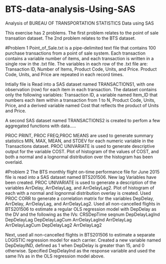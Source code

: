 # BTS-data-analysis-Using-SAS
Analysis of BUREAU OF TRANSPORTATION STATISTICS Data using SAS

This exercise has 2 problems. The first problem relates to the point of sale transation dataset. The 2nd problem relates to the BTS dataset.

#Problem 1
Point_of_Sale.txt is a pipe-delimited text file that contains 100 purchase transactions from a
point of sale system. Each transaction contains a variable number of items, and each
transaction is written in a single row in the .txt file. The variables in each row of the .txt file
are: Transaction ID, Number of Items, Product Code, Units, and Price. Product Code, Units,
and Price are repeated in each record <Number of Items> times.


Intially file is Read into a SAS dataset named TRANSACTIONS1, with one observation (row) for
each item in each transaction.  The dataset contains only the following variables:
Transaction ID,
a variable named Item_ID that numbers each item within a transaction from 1 to N,
Product Code,
Units,
Price,
and a derived variable named Cost that reflects the product of Units and Price.

A second SAS dataset named TRANSACTIONS2 is created to perfom a few aggregated functions with data.....

PROC PRINT, PROC FREQ,PROC MEANS are used to generate summary statistics MIN, MAX, MEAN, and STDEV for
each numeric variable in the Transactions dataset. 
PROC UNIVARIATE is used to generate descriptive output for the variable COST. Plot of histogram of the values of COST, and both a
normal and a lognormal distribution over the histogram has been overlaid.

#Problem 2
The BTS monthly flight on-time performance file for June 2015 file is read into a SAS dataset
named BTS201506. New lag Variables have been created.
PROC UNIVARIATE is used to generate a description of the variables ArrDelay, ArrDelayLag,
and ArrDelayLag2. Plot of histogram of each with a normal and lognormal distribution
overlay is created. 
Used PROC CORR to generate a correlation matrix for the variables
DepDelay, ArrDelay, ArrDelayLag, and ArrDelayLag2.
Used all non-cancelled flights in BTS201506 to estimate a regular OLS regression model
with DepDelay as the DV and the following as the IVs:
CRSDepTime
seqnum
DepDelayLagInd
DepDelayLag
DepDelayLagCum
ArrDelayLagInd
ArrDelayLag
ArrDelayLagCum
DepDelayLag2
ArrDelayLag2


Next, used all non-cancelled flights in BTS201506 to estimate a separate LOGISTIC
regression model for each carrier. Created a new variable named DepDelayIND, defined as 1
when DepDelay is greater than 15, and 0 otherwise. Specified DepDelayInd as the response
variable and used the same IVs as in the OLS regression model above.
